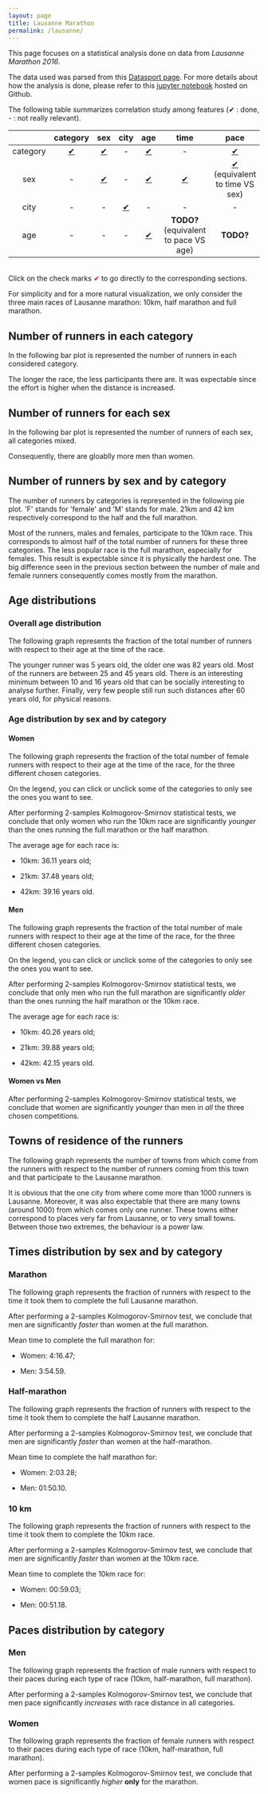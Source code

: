 ```yaml
---
layout: page
title: Lausanne Marathon
permalink: /lausanne/
---
```


This page focuses on a statistical analysis done on data from *Lausanne Marathon
2016*. 

The data used was parsed from this [Datasport page](https://services.datasport.com/2016/lauf/lamara/). 
For more details about how the analysis is done, please refer to this 
[jupyter notebook](https://github.com/maximepeschard/hop_suisse/blob/master/data_analysis/lausanne_marathon_analysis.ipynb)
hosted on Github.

The following table summarizes correlation study among features (✔ : 
done, - : not really relevant).

|      | category | sex | city | age | time | pace |
|:----:|:----:|:----:|:----:|:----:|:----:|:----:| 
| category  |  [✔](#number-of-runners-in-each-category)   | [✔](#number-of-runners-by-sex-and-by-category)    |   -  |  [✔](#age-distribution-by-sex-and-by-category)   | -  | [✔](#paces-distribution-by-category) |
| sex  |  -   |  [✔](#number-of-runners-for-each-sex)   |   -   |  [✔](#age-distribution-by-sex-and-by-category)| [✔](#times-distribution-by-sex-and-by-category)  | [✔](#times-distribution-by-sex-and-by-category) (equivalent to time VS sex) |
| city |  -   |   -  |   [✔](#towns-of-residence-of-the-runners)  |    -    |   -  | - |
| age  |   -  |   -  |   -  |  [✔](#overall-age-distribution)          |  **TODO?** (equivalent to pace VS age)  | **TODO?** |

<br>
Click on the check marks <font color="red">✔</font> to go directly to 
the corresponding sections.

For simplicity and for a more natural visualization, we only consider 
the three main races of Lausanne marathon: 10km, half marathon and full 
marathon.

## Number of runners in each category

In the following bar plot is represented the number of runners in each 
considered category. 

<div id="bar-cat"></div>

The longer the race, the less participants there are. It was expectable 
since the effort is higher when the distance is increased. 

## Number of runners for each sex

In the following bar plot is represented the number of runners of each 
sex, all categories mixed.

<div id="bar-sex"></div>

Consequently, there are gloablly more men than women. 

## Number of runners by sex and by category

The number of runners by categories is represented in the following pie 
plot. 'F' stands for 'female' and 'M' stands for male. 21km and 42 km 
respectively correspond to the half and the full marathon. 

<div id="countschart"></div>

Most of the runners, males and females, participate to the 10km race. 
This corresponds to almost half of the total number of runners for these 
three categories. The less popular race is the full marathon, especially
for females. This result is expectable since it is physically the 
hardest one. The big difference seen in the previous section between the 
number of male and female runners consequently comes mostly from the 
marathon. 

## Age distributions

### Overall age distribution

The following graph represents the fraction of the total number of 
runners with respect to their age at the time of the race.

<div id="agedistriboverall"></div>

The younger runner was 5 years old, the older one was 82 years old. Most 
of the runners are between 25 and 45 years old. There is an interesting 
minimum between 10 and 16 years old that can be socially interesting to 
analyse further. Finally, very few people still run such distances after 
60 years old, for physical reasons. 

### Age distribution by sex and by category

#### Women

The following graph represents the fraction of the total number of female
runners with respect to their age at the time of the race, for the three 
different chosen categories. 

On the legend, you can click or unclick some of the categories to only 
see the ones you want to see.

<div id="agedistribwomen"></div>

After performing 2-samples Kolmogorov-Smirnov statistical tests, we conclude 
that only women who run the 10km race are significantly *younger* than 
the ones running the full marathon or the half marathon. 

The average age for each race is: 

* 10km: 36.11 years old;

* 21km: 37.48 years old; 

* 42km: 39.16 years old.

#### Men

The following graph represents the fraction of the total number of male
runners with respect to their age at the time of the race, for the three 
different chosen categories. 

On the legend, you can click or unclick some of the categories to only 
see the ones you want to see.

<div id="agedistribmen"></div>

After performing 2-samples Kolmogorov-Smirnov statistical tests, we conclude 
that only men who run the full marathon are significantly *older* than 
the ones running the half marathon or the 10km race.

The average age for each race is: 

* 10km: 40.26 years old;

* 21km: 39.88 years old; 

* 42km: 42.15 years old.

#### Women vs Men

After performing 2-samples Kolmogorov-Smirnov statistical tests, we conclude 
that women are significantly *younger* than men in *all* the three chosen 
competitions. 

## Towns of residence of the runners

The following graph represents the number of towns from which come from 
the runners with respect to the number of runners coming from this town 
and that participate to the Lausanne marathon. 

<div id="townschart"></div>

It is obvious that the one city from where come more than 1000 runners 
is Lausanne. Moreover, it was also expectable that there are many towns 
(around 1000) from which comes only one runner. These towns either 
correspond to places very far from Lausanne, or to very small towns. 
Between those two extremes, the behaviour is a power law. 

## Times distribution by sex and by category

### Marathon

The following graph represents the fraction of runners with respect to 
the time it took them to complete the full Lausanne marathon. 

<div id="times-42km"></div>

After performing a 2-samples Kolmogorov-Smirnov test, we conclude that 
men are significantly *faster* than women at the full marathon. 

Mean time to complete the full marathon for: 

* Women: 4:16.47;

* Men: 3:54.59.

### Half-marathon

The following graph represents the fraction of runners with respect to 
the time it took them to complete the half Lausanne marathon. 

<div id="times-21km"></div>

After performing a 2-samples Kolmogorov-Smirnov test, we conclude that 
men are significantly *faster* than women at the half-marathon. 

Mean time to complete the half marathon for: 

* Women: 2:03.28;

* Men: 01:50.10.

### 10 km

The following graph represents the fraction of runners with respect to 
the time it took them to complete the 10km race. 

<div id="times-10km"></div>

After performing a 2-samples Kolmogorov-Smirnov test, we conclude that 
men are significantly *faster* than women at the 10km race. 

Mean time to complete the 10km race for: 

* Women: 00:59.03;

* Men: 00:51.18.

## Paces distribution by category

### Men

The following graph represents the fraction of male runners with respect 
to their paces during each type of race (10km, half-marathon, full 
marathon).

<div id="paces-men"></div>

After performing a 2-samples Kolmogorov-Smirnov test, we conclude that 
men pace significantly *increases* with race distance in all categories. 

### Women

The following graph represents the fraction of female runners with 
respect to their paces during each type of race (10km, half-marathon, 
full marathon).

<div id="paces-women"></div>

After performing a 2-samples Kolmogorov-Smirnov test, we conclude that 
women pace is significantly *higher* **only** for the marathon. 

<script type="text/javascript">

function drawCountsChart() {
  var counts = {{ site.data.lausanne_viz.counts | jsonify }}

  var chartData = []
  for (let key of Object.keys(counts)) {
    chartData.push([key, counts[key]])
  }
  var chart = c3.generate({
    bindto: '#countschart',
    data: {
      columns: chartData,
      type : 'pie'
    }
  });

}

function drawOverallAgeDistribution() {
  var age_distribution = {{ site.data.lausanne_viz.age_distribution | jsonify }}

  var ages = age_distribution.overall.ages
  ages.unshift('ages')
  var counts = age_distribution.overall.counts
  counts.unshift('fraction')

  var chart = c3.generate({
    bindto: '#agedistriboverall',
    data: {
      x: 'ages',
      columns: [ages, counts],
      type: 'scatter'
    },
    axis: {
      x: {
        min: 0,
        max: 90,
        tick: {values: linspace([0,90],9)},
        label: {text:'Age',position:'outer-center'},
      },
      y: {
        label: 'Fraction of runners'
      }
    },
    legend: {show: false}
  })
}

function drawAgeDistribution(sex, bindName) {
  var age_distribution = {{ site.data.lausanne_viz.age_distribution | jsonify }}
  
  var ages10km = age_distribution[sex]['10km'].ages
  var ages21km = age_distribution[sex]['21km'].ages
  var ages42km = age_distribution[sex]['42km'].ages
  ages10km.unshift('ages_10')
  ages21km.unshift('ages_21')
  ages42km.unshift('ages_42')
  var counts10km = age_distribution[sex]['10km'].counts
  var counts21km = age_distribution[sex]['21km'].counts
  var counts42km = age_distribution[sex]['42km'].counts
  counts10km.unshift('10km')
  counts21km.unshift('21km')
  counts42km.unshift('42km')

  var chart = c3.generate({
    bindto: bindName,
    data: {
      xs: {
        '10km': 'ages_10',
        '21km': 'ages_21',
        '42km': 'ages_42'
      },
      columns: [
        ages10km, ages21km, ages42km,
        counts10km, counts21km, counts42km
      ],
      type: 'scatter'
    },
    axis: {
      x: {
        min: 20,
        max: 90,
        tick: {values: linspace([20,90],7)},
        label: {text:'Age',position:'outer-center'},
      },
      y: {
        label: 'Fraction of runners'
      }
    }
  })
}

var superscript = "⁰¹²³⁴⁵⁶⁷⁸⁹";
function formatPower(d) { 
	return (d + "").split("").map(function(c) { return superscript[c]; })
}

function drawTowns() {
  var towns = {{ site.data.lausanne_viz.towns | jsonify }}
  var numRunnersLog = towns.num_runners.map(Math.log10)
  var numTownsLog = towns.num_towns.map(Math.log10)

  numRunnersLog.unshift('num runners')
  numTownsLog.unshift('num towns')
  
  var chart = c3.generate({
    bindto: '#townschart',
    data: {
      x: 'num runners',
      columns: [numRunnersLog, numTownsLog],
      type: 'scatter'
    },
    axis: {
      x: {
        tick: {
          values: [0, 1, 2, 3],
          format: function(d){return '10'+formatPower(d)}
        },
        label: {text:'Number of runners',position:'outer-center'},
      },
      y: {
        tick: {
          values: [0, 1, 2, 3],
          format: function(d){return '10'+formatPower(d)}
        },
        label: 'Number of towns'
      }
    },
    legend: {show: false}
  })
}

function drawTimes(distance) {
  // Load data
  var times_data = {{ site.data.lausanne_viz.time_distribution | jsonify}}
  console.log(times_data)
  
  // Build chart data
  var timesMen = times_data[distance]["men"]
  var timesWomen = times_data[distance]["women"]
  var numBins = 10
  var bins = linspace(timesMen.concat(timesWomen), numBins, true)
  var countsMen = valueCounts(timesMen, bins, true).map(function(x){return x / timesMen.length})
  var countsWomen = valueCounts(timesWomen, bins, true).map(function(x){return x / timesWomen.length})
  countsMen.unshift('men')
  countsWomen.unshift('women')

  // Make bin ticks
  binTicks = makeBinTicks(bins)

  // Draw chart
  var chart = c3.generate({
    bindto: '#times-'+distance,
    data: { columns: [countsMen, countsWomen], type: 'spline' },
    point: { show: false },
    axis: {
      x: {
        label: { text: 'Time', position: 'outer-center' },
        type: 'category',
        categories: binTicks,
        tick: {
          format: function(i){
            return secondsToTime(binTicks[i].split(' - ')[0])
          }
        }
      },
      y: { label: 'Fraction of runners' }
    },
    tooltip: { show: false },
    onrendered: function() {
      // HOTFIX for ticks position...
      $('#times-'+distance+' .c3-axis-x .tick text').attr('transform', 'translate(-35,0)')
    }
  })
}

function drawNumber(what) {
	// Retrieve data
	var lab = [];
	var val = [];
	var he = 0;
	switch (what) {
		case 'cat':
			lab = ['x', '10km', '21km', '42km'];
			val = ['value', 5515, 4414, 1318];
			he = 250;
			break;
		default: // 'sex'
			lab = ['x', 'Men', 'Women'];
			val = ['value', 6905, 4655];
			he = 190;
			break;
	}

	// Draw bar plot
	var chart = c3.generate({
        bindto: '#bar-'+what,
        padding: {
            left: 60
        },
        data: {
            x: 'x',
            columns: [ lab, val ],
            type: 'bar'
        },
        axis: {
            rotated: true,
            x: {
                type: 'category'
            },
            y: {
                label: { 
					text: 'Number of runners', 
					position: 'outer-right' 
				}
			}
        },
        size: {
			height: he
		},
		legend: {show: false}
	});
}

function drawPaces(sex) {
  // Load data
  var paces_data = {{ site.data.lausanne_viz.pace_distribution | jsonify}}
  console.log(paces_data)
  
  // Build chart data
  var paces10km = paces_data[sex]["10km"]
  var paces21km = paces_data[sex]["21km"]
  var paces42km = paces_data[sex]["42km"]
  var numBins = 10
  var bins = linspace(paces10km.concat(paces21km).concat(paces42km), numBins, true)
  var counts10km = valueCounts(paces10km, bins, true).map(function(x){return x / paces10km.length})
  var counts21km = valueCounts(paces21km, bins, true).map(function(x){return x / paces21km.length})
  var counts42km = valueCounts(paces42km, bins, true).map(function(x){return x / paces42km.length})
  counts10km.unshift('10km')
  counts21km.unshift('21km')
  counts42km.unshift('42km') 

  // Make bin ticks
  binTicks = makeBinTicks(bins)

  // Draw chart
  var chart = c3.generate({
    bindto: '#paces-'+sex,
    data: { columns: [counts10km, counts21km, counts42km], type: 'spline' },
    point: { show: false },
    axis: {
      x: {
        label: { text: 'Pace', position: 'outer-center' },
        type: 'category',
        categories: binTicks,
        tick: {
          format: function(i){
            return secondsToTime(binTicks[i].split(' - ')[0])
          }
        }
      },
      y: { label: 'Fraction of runners' }
    },
    tooltip: { show: false },
    onrendered: function() {
      // HOTFIX for ticks position...
      $('#paces-'+sex+' .c3-axis-x .tick text').attr('transform', 'translate(-35,0)')
    }
  })
  
}

drawNumber('cat')
drawNumber('sex')
drawCountsChart()
drawOverallAgeDistribution()
drawAgeDistribution('women', '#agedistribwomen')
drawAgeDistribution('men', '#agedistribmen')
drawTowns()
drawTimes('42km')
drawTimes('21km')
drawTimes('10km')
drawPaces('men')
drawPaces('women')
</script>

